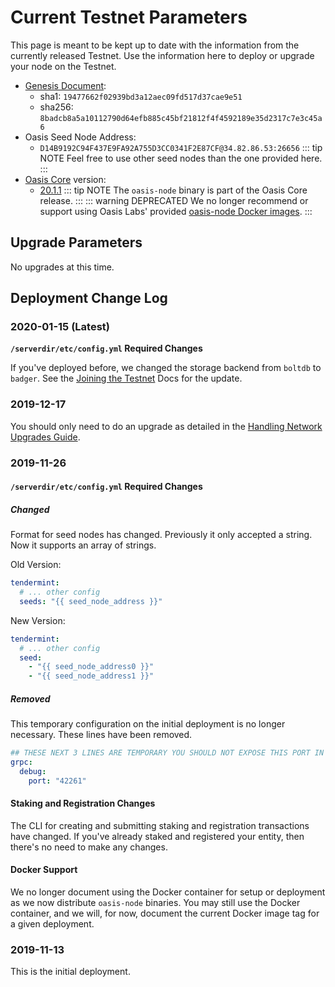 # Current Testnet Parameters

This page is meant to be kept up to date with the information from the currently
released Testnet. Use the information here to deploy or upgrade your node on the
Testnet.

* [Genesis Document](https://github.com/oasislabs/public-testnet-artifacts/releases/download/2020-01-15/genesis.json):
  * sha1: `19477662f02939bd3a12aec09fd517d37cae9e51`
  * sha256: `8badcb8a5a10112790d64efb885c45bf21812f4f4592189e35d2317c7e3c45a6`
* Oasis Seed Node Address:
  * `D14B9192C94F437E9FA92A755D3CC0341F2E87CF@34.82.86.53:26656`
  ::: tip NOTE
  Feel free to use other seed nodes than the one provided here.
  :::
* [Oasis Core] version:
  * [20.1.1](https://github.com/oasislabs/oasis-core/releases/tag/v20.1.1)
  ::: tip NOTE
  The `oasis-node` binary is part of the Oasis Core release.
  :::
  ::: warning DEPRECATED
  We no longer recommend or support using Oasis Labs' provided [oasis-node
  Docker images].
  :::

[Oasis Core]: https://github.com/oasislabs/oasis-core
[oasis-node Docker images]: https://hub.docker.com/r/oasislabs/oasis-node/tags

## Upgrade Parameters

No upgrades at this time.

## Deployment Change Log

### 2020-01-15 (Latest)

**`/serverdir/etc/config.yml` Required Changes**

If you've deployed before, we changed the storage backend from `boltdb` to
`badger`. See the [Joining the Testnet](./joining-the-testnet.md) Docs for the
update.

### 2019-12-17

You should only need to do an upgrade as detailed in the [Handling Network
Upgrades Guide](./maintenance/handling-network-upgrades.md).

### 2019-11-26

#### `/serverdir/etc/config.yml` Required Changes

##### Changed

Format for seed nodes has changed. Previously it only accepted a string. Now it
supports an array of strings.

Old Version:

```yaml
tendermint:
  # ... other config
  seeds: "{{ seed_node_address }}"
```

New Version:

```yaml
tendermint:
  # ... other config
  seed:
    - "{{ seed_node_address0 }}"
    - "{{ seed_node_address1 }}"
```

##### Removed

This temporary configuration on the initial deployment is no longer necessary.
These lines have been removed.

```yaml
## THESE NEXT 3 LINES ARE TEMPORARY YOU SHOULD NOT EXPOSE THIS PORT IN ANY WAY
grpc:
  debug:
    port: "42261"
```

#### Staking and Registration Changes

The CLI for creating and submitting staking and registration transactions have
changed. If you've already staked and registered your entity, then there's no
need to make any changes.

#### Docker Support

We no longer document using the Docker container for setup or deployment as we
now distribute `oasis-node` binaries. You may still use the Docker container,
and we will, for now, document the current Docker image tag for a given
deployment.

### 2019-11-13

This is the initial deployment.
